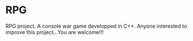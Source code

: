# RPG
RPG project.
A console war game developped in C++.
Anyone interested to improve this project...You are welcome!!! 
